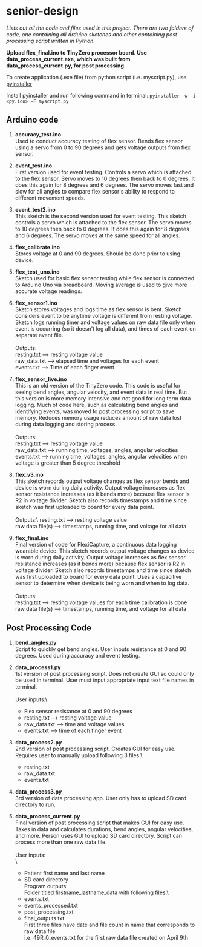 # senior-design
*Lists out all the code and files used in this project.*
*There are two folders of code, one containing all Arduino sketches and other containing post processing script written in Python.*

**Upload flex_final.ino to TinyZero processor board. Use data_process_current.exe, which was built from data_process_current.py, for post processing.**

To create application (.exe file) from python script (i.e. myscript.py), use [pyinstaller](https://pyinstaller.readthedocs.io/en/stable/) 

Install pyinstaller and run following command in terminal:
`pyinstaller -w -i <py.ico> -F myscript.py`

## Arduino code

1. **accuracy_test.ino**<br/>Used to conduct accuracy testing of flex sensor. Bends flex sensor using a servo from 0 to 90 degrees and gets voltage outputs from flex sensor.

2. **event_test.ino**<br/>First version used for event testing. Controls a servo which is attached to the flex sensor. Servo moves to 10 degrees then back to 0 degrees. It does this again for 8 degrees and 6 degrees. The servo moves fast and slow for all angles to compare flex sensor's ability to respond to different movement speeds.

3. **event_test2.ino**<br/>This sketch is the second version used for event testing. This sketch controls a servo which is attached to the flex sensor. The servo moves to 10 degrees then back to 0 degrees. It does this again for 8 degrees and 6 degrees. The servo moves at the same speed for all angles.

4. **flex_calibrate.ino**<br/>Stores voltage at 0 and 90 degrees. Should be done prior to using device.

5. **flex_test_uno.ino**<br/>Sketch used for basic flex sensor testing while flex sensor is connected to Arduino Uno via breadboard. Moving average is used to give more accurate voltage readings.

6. **flex_sensor1.ino**<br/>Sketch stores voltages and logs time as flex sensor is bent. Sketch considers event to be anytime voltage is different from resting voltage. Sketch logs running timer and voltage values on raw data file only when event is occurring (so it doesn't log all data), and times of each event on separate event file.\
\
Outputs:\
resting.txt --> resting voltage value\
raw_data.txt --> elapsed time and voltages for each event\
events.txt --> Time of each finger event
         
7. **flex_sensor_live.ino**<br/>This is an old version of the TinyZero code. This code is useful for seeing bend angles, angular velocity, and event data in real time. But this version is more memory intensive and not good for long term data logging. Much of code here, such as calculating bend angles and identifying events, was moved to post processing script to save memory. Reduces memory usage reduces amount of raw data lost during data logging and storing process.\
\
Outputs:\
resting.txt --> resting voltage value\
raw_data.txt --> running time, voltages, angles, angular velocities\
events.txt --> running time, voltages, angles, angular velocities when voltage is greater than 5 degree threshold
         
8. **flex_v3.ino**<br/>This sketch records output voltage changes as flex sensor bends and device is worn during daily activity. Output voltage increases as flex sensor resistance increases (as it bends more) because flex sensor is R2 in voltage divider. Sketch also records timestamps and time since sketch was first uploaded to board for every data point.\
\
Outputs:\ 
resting.txt --> resting voltage value\
raw data file(s) --> timestamps, running time, and voltage for all data
         
9. **flex_final.ino**<br/>Final version of code for FlexiCapture, a continuous data logging wearable device. This sketch records output voltage changes as device is worn during daily activity. Output voltage increases as flex sensor resistance increases (as it bends more) because flex sensor is R2 in voltage divider. Sketch also records timestamps and time since sketch was first uploaded to board for every data point. Uses a capacitive sensor to determine when device is being worn and when to log data.\
\
Outputs:\
resting.txt --> resting voltage values for each time calibration is done\
raw data file(s) --> timestamps, running time, and voltage for all data

## Post Processing Code

1. **bend_angles.py**<br/>Script to quickly get bend angles. User inputs resistance at 0 and 90 degrees. Used during accuracy and event testing.

2. **data_process1.py**<br/>1st version of post processing script. Does not create GUI so could only be used in terminal. User must input appropriate input text file names in terminal.\
\
User inputs:\
    - Flex sensor resistance at 0 and 90 degrees
    - resting.txt --> resting voltage value
    - raw_data.txt --> time and voltage values
    - events.txt --> time of each finger event

3. **data_process2.py**<br/>2nd version of post processing script. Creates GUI for easy use. Requires user to manually upload following 3 files:\
    - resting.txt
    - raw_data.txt
    - events.txt

4. **data_process3.py**<br/>3rd version of data processing app. User only has to upload SD card directory to run.

5. **data_process_current.py**<br/>Final version of post processing script that makes GUI for easy use. Takes in data and calculates durations, bend angles, angular velocities, and more. Person uses GUI to upload SD card directory. Script can process more than one raw data file.\
\
User inputs:\
\
    - Patient first name and last name
    - SD card directory
\
Program outputs:\
Folder titled firstname_lastname_data with following files:\
    - events.txt
    - events_processed.txt
    - post_processing.txt
    - final_outputs.txt
\
First three files have date and file count in name that corresponds to raw data file\
i.e. 49R_0_events.txt for the first raw data file created on April 9th
